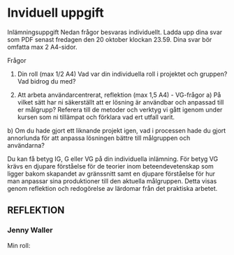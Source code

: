 # Inviduell uppgift

Inlämningsuppgift
Nedan frågor besvaras individuellt. Ladda upp dina svar som PDF senast fredagen den 20 oktober klockan 23.59. Dina svar bör omfatta max 2 A4-sidor.

Frågor

1. Din roll (max 1/2 A4)
   Vad var din individuella roll i projektet och gruppen? Vad bidrog du med?

2. Att arbeta användarcentrerat, reflektion (max 1,5 A4) - VG-frågor
   a) På vilket sätt har ni säkerställt att er lösning är användbar och anpassad till er målgrupp? Referera till de metoder och verktyg vi gått igenom under kursen som ni tillämpat och förklara vad ert utfall varit.

b) Om du hade gjort ett liknande projekt igen, vad i processen hade du gjort annorlunda för att anpassa lösningen bättre till målgruppen och användarna?

Du kan få betyg IG, G eller VG på din individuella inlämning. För betyg VG krävs en djupare förståelse för de teorier inom beteendevetenskap som ligger bakom skapandet av gränssnitt samt en djupare förståelse för hur man anpassar sina produktioner till den aktuella målgruppen. Detta visas genom reflektion och redogörelse av lärdomar från det praktiska arbetet.

## REFLEKTION

### Jenny Waller

Min roll:
